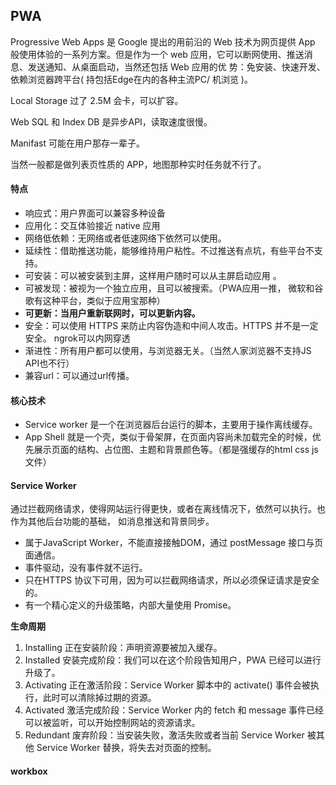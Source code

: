## PWA

Progressive Web Apps 是 Google 提出的用前沿的 Web 技术为网页提供 App 般使用体验的一系列方案。但是作为一个 web 应用，它可以断网使用、推送消息、发送通知、从桌面启动，当然还包括 Web 应用的优
势：免安装、快速开发、依赖浏览器跨平台( 持包括Edge在内的各种主流PC/ 机浏览 )。

Local Storage 过了 2.5M 会卡，可以扩容。

Web SQL 和 Index DB 是异步API，读取速度很慢。

Manifast 可能在用户那存一辈子。 

当然一般都是做列表页性质的 APP，地图那种实时任务就不行了。

#### 特点

- 响应式：用户界面可以兼容多种设备
- 应用化：交互体验接近 native 应用
- 网络低依赖：无网络或者低速网络下依然可以使用。
- 延续性：借助推送功能，能够维持用户粘性。不过推送有点坑，有些平台不支持。
- 可安装：可以被安装到主屏，这样用户随时可以从主屏启动应用 。
- 可被发现：被视为一个独立应用，且可以被搜索。（PWA应用一推， 微软和谷歌有这种平台，类似于应用宝那种）
- **可更新：当用户重新联网时，可以更新内容。**
- 安全：可以使用 HTTPS 来防止内容伪造和中间人攻击。HTTPS 并不是一定安全。 ngrok可以内网穿透
- 渐进性：所有用户都可以使用，与浏览器无关。（当然人家浏览器不支持JS API也不行）
- 兼容url：可以通过url传播。

#### 核心技术

- Service worker 是一个在浏览器后台运行的脚本，主要用于操作离线缓存。
- App Shell 就是一个壳，类似于骨架屏，在页面内容尚未加载完全的时候，优先展示页面的结构、占位图、主题和背景颜色等。（都是强缓存的html css js文件）

#### Service Worker

通过拦截网络请求，使得网站运行得更快，或者在离线情况下，依然可以执行。也作为其他后台功能的基础， 如消息推送和背景同步。

- 属于JavaScript Worker，不能直接接触DOM，通过 postMessage 接口与页面通信。
- 事件驱动，没有事件就不运行。
- 只在HTTPS 协议下可用，因为可以拦截网络请求，所以必须保证请求是安全的。
- 有一个精心定义的升级策略，内部大量使用 Promise。

**生命周期**

1. Installing 正在安装阶段：声明资源要被加入缓存。
2. Installed 安装完成阶段：我们可以在这个阶段告知用户，PWA 已经可以进行升级了。
3. Activating 正在激活阶段：Service Worker 脚本中的 activate() 事件会被执行，此时可以清除掉过期的资源。
4. Activated 激活完成阶段：Service Worker 内的 fetch 和 message 事件已经可以被监听，可以开始控制网站的资源请求。 
5. Redundant 废弃阶段：当安装失败，激活失败或者当前 Service Worker 被其他 Service Worker 替换，将失去对页面的控制。

#### workbox